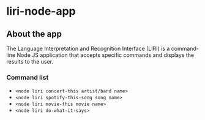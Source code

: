 # liri-node-app

## About the app
The Language Interpretation and Recognition Interface (LIRI) is a command-line Node JS application that accepts specific commands and displays the results to the user.

### Command list
* `<node liri concert-this artist/band name>`
* `<node liri spotify-this-song song name>`
* `<node liri movie-this movie name>`
* `<node liri do-what-it-says>`